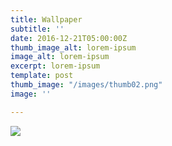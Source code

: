 ```yaml
---
title: Wallpaper
subtitle: ''
date: 2016-12-21T05:00:00Z
thumb_image_alt: lorem-ipsum
image_alt: lorem-ipsum
excerpt: lorem-ipsum
template: post
thumb_image: "/images/thumb02.png"
image: ''

---
```

![](/images/wallpaper_christmas.gif)